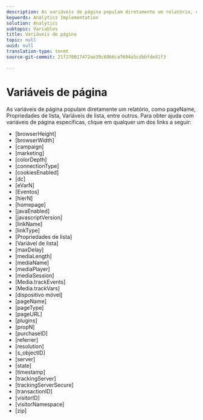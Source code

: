 ```yaml
---
description: As variáveis de página populam diretamente um relatório, como pageName, Propriedades de lista, Variáveis de lista, entre outros.
keywords: Analytics Implementation
solution: Analytics
subtopic: Variables
title: Variáveis de página
topic: null
uuid: null
translation-type: tm+mt
source-git-commit: 21f278017472ae39c6066ca7694a5cdbbfde41f3

---
```



# Variáveis de página

As variáveis de página populam diretamente um relatório, como pageName, Propriedades de lista, Variáveis de lista, entre outros. Para obter ajuda com variáveis de página específicas, clique em qualquer um dos links a seguir:

* [browserHeight]
* [browserWidth]
* [campaign]
* [marketing]
* [colorDepth]
* [connectionType]
* [cookiesEnabled]
* [dc]
* [eVarN]
* [Eventos]
* [hierN]
* [homepage]
* [javaEnabled]
* [javascriptVersion]
* [linkName]
* [linkType]
* [Propriedades de lista]
* [Variável de lista]
* [maxDelay]
* [mediaLength]
* [mediaName]
* [mediaPlayer]
* [mediaSession]
* [Media.trackEvents]
* [Media.trackVars]
* [dispositivo móvel]
* [pageName]
* [pageType]
* [pageURL]
* [plugins]
* [propN]
* [purchaseID]
* [referrer]
* [resolution]
* [s_objectID]
* [server]
* [state]
* [timestamp]
* [trackingServer]
* [trackingServerSecure]
* [transactionID]
* [visitorID]
* [visitorNamespace]
* [zip]
